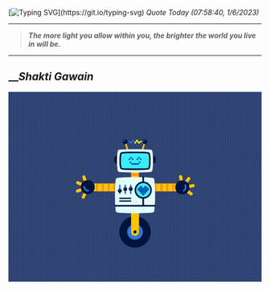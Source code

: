 [![Typing SVG](https://readme-typing-svg.herokuapp.com?font=Press+Start+2P&color=C2F784&size=35&width=900&height=100&lines=Hello+World%2C+I'm+Hung+!)](https://git.io/typing-svg) 
_Quote Today (07:58:40, 1/6/2023)_
___
>**_The more light you allow within you, the brighter the world you live in will be._**
___

## __**_Shakti Gawain_**

![RobotDance](src/assets/images/robot-dancing-dribble.gif?style=center)
